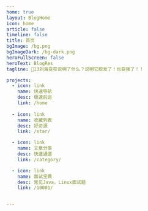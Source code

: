 ```yaml
---
home: true
layout: BlogHome
icon: home
article: false
timeline: false
title: 首页
bgImage: /bg.png
bgImageDark: /bg-dark.png
heroFullScreen: false
heroText: BlogRes
tagline: 🍎13刘海变窄说明了什么？说明它脱发了！也变强了！！

projects:  
  - icon: link
    name: 快速导航
    desc: 极速前进
    link: /home
    
  - icon: link
    name: 收藏列表
    desc: 好资源
    link: /star/

  - icon: link
    name: 文章分类
    desc: 快速通道
    link: /category/

  - icon: link
    name: 面试宝典
    desc: 常见Java，Linux面试题
    link: /10001/


---
```

